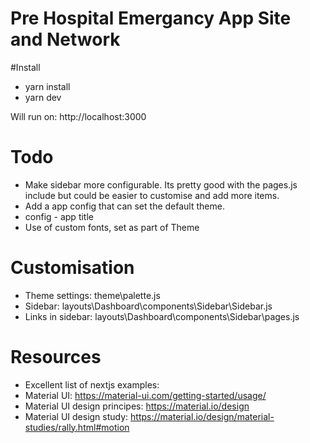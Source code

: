 # Pre Hospital Emergancy App Site and Network

#Install

- yarn install
- yarn dev

Will run on:
http://localhost:3000

# Todo

- Make sidebar more configurable. Its pretty good with the pages.js include but could be easier to customise and add more items.
- Add a app config that can set the default theme.
- config - app title
- Use of custom fonts, set as part of Theme

# Customisation

- Theme settings: theme\palette.js
- Sidebar: layouts\Dashboard\components\Sidebar\Sidebar.js
- Links in sidebar: layouts\Dashboard\components\Sidebar\pages.js

# Resources

- Excellent list of nextjs examples:
- Material UI: https://material-ui.com/getting-started/usage/
- Material UI design principes: https://material.io/design
- Material UI design study: https://material.io/design/material-studies/rally.html#motion
